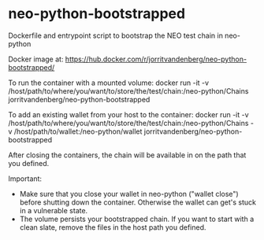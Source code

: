 # neo-python-bootstrapped
Dockerfile and entrypoint script to bootstrap the NEO test chain in neo-python

Docker image at: https://hub.docker.com/r/jorritvandenberg/neo-python-bootstrapped/

To run the container with a mounted volume:
docker run -it -v /host/path/to/where/you/want/to/store/the/test/chain:/neo-python/Chains jorritvandenberg/neo-python-bootstrapped

To add an existing wallet from your host to the container:
docker run -it -v /host/path/to/where/you/want/to/store/the/test/chain:/neo-python/Chains -v /host/path/to/wallet:/neo-python/wallet jorritvandenberg/neo-python-bootstrapped

After closing the containers, the chain will be available in on the path that you defined. 

Important:
- Make sure that you close your wallet in neo-python ("wallet close") before shutting down the container. Otherwise the wallet can get's stuck in a vulnerable state.
- The volume persists your bootstrapped chain. If you want to start with a clean slate, remove the files in the host path you defined.

